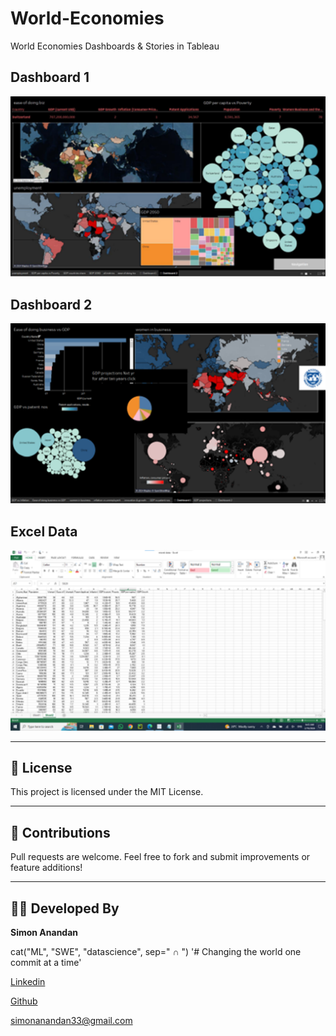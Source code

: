 # World-Economies
World Economies Dashboards &amp; Stories in Tableau

## Dashboard 1
<img src=dashboard1.png>

## Dashboard 2
<img src=dashboard2.png>

## Excel Data
<img src=excel_data.png>

---

## 📄 License

This project is licensed under the MIT License.

---

## 🤝 Contributions

Pull requests are welcome. Feel free to fork and submit improvements or feature additions!

---


## 🧑‍💻 Developed By

**Simon Anandan** 

cat("ML", "SWE", "datascience", sep=" ∩ ")
'# Changing the world one commit at a time'

[Linkedin](https://www.linkedin.com/in/simon-anandan/)

[Github](https://github.com/EricMaxwellnetizen?tab=repositories)

simonanandan33@gmail.com
